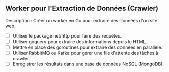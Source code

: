 ## Worker pour l'Extraction de Données (Crawler)
Description : Créer un worker en Go pour extraire des données d'un site web.

- [ ] Utiliser le package net/http pour faire des requêtes.
- [ ] Utiliser goquery pour extraire des informations depuis le HTML.
- [ ] Mettre en place des goroutines pour extraire des données en parallèle.
- [ ] Utiliser RabbitMQ ou Kafka pour gérer une file d'attente des tâches à crawler.
- [ ] Enregistrer les résultats dans une base de données NoSQL (MongoDB).